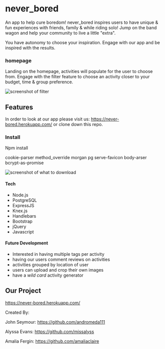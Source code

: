 # never_bored
An app to help cure boredom! never_bored inspires users to have unique & fun experiences with friends, family & while riding solo! Jump on the band wagon and help your community to live a little "extra". 


You have autonomy to choose your inspiration. Engage with our app and be inspired with the results. 

### homepage

Landing on the homepage, activities will populate for the user to choose from. Engage with the filter feature to choose an activity closer to your budget, time & group preference. 

![screenshot of filter](https://cloud.githubusercontent.com/assets/24262724/25591068/f591d9c0-2e67-11e7-83c0-9c2d6ea9c546.png)

## Features 
In order to look at our app please visit us: https://never-bored.herokuapp.com/ or clone down this repo. 

### Install 
Npm install 

cookie-parser
method_override
morgan
pg
serve-favicon 
body-arser
bcrypt-as-promise

![screenshot of what to download](http://allmyfiles/download-neverbored)



#### Tech

- Node.js
- PostgreSQL
- ExpressJS
- Knex.js
- Handlebars
- Bootstrap
- jQuery 
- Javascript 


#### Future Development 

- Interested in having multiple tags per activity 
- having our users comment reviews on activities 
- activities grouped by location of user 
- users can upload and crop their own images 
- have a *wild card* activity generator 

## Our Project 

https://never-bored.herokuapp.com/


Created By: 

John Seymour: https://github.com/andromeda111

Alyssa Evans: https://github.com/missalyss

Amalia Fergin: https://github.com/amaliaclaire



